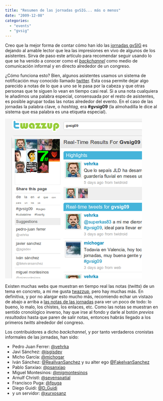 ```yaml
---
title: "Resumen de las jornadas gvSIG... más o menos"
date: "2009-12-08"
categories: 
  - "events"
  - "gvsig"
---
```


Creo que la mejor forma de contar cómo han ido las [jornadas gvSIG](http://jornadas.gvsig.org) es dejando al amable lector que lea las impresiones en vivo de algunos de los asistentes. Sirva de paso este artículo para recomendar seguir usando lo que se ha venido a conocer como el _[backchannel](http://en.wikipedia.org/wiki/Backchannel)_ como medio de comunicación informal y en directo alrededor de un congreso.

¿Cómo funciona esto? Bien, algunos asistentes usamos un sistema de notificación muy conocido llamado [twitter](http://twitter.com). Esta cosa permite dejar algo parecido a notas de lo que a uno se le pasa por la cabeza y que otras personas que te siguen lo vean en tiempo casi real. Si a una nota cualquiera le añadimos una palabra especial, consensuada por el resto de asistentes, es posible agrupar todas las notas alrededor del evento. En el caso de las jornadas la palabra clave, o _hashtag,_ era **#gvsig09** (la almohadilla le dice al sistema que esa palabra es una etiqueta especial).

[![Esta es la pinta que tiene twazzup](images/gvsig09.png "gvsig09")](http://www.twazzup.com/?q=gvsig09&l=all)

Existen muchas webs que muestran en tiempo real las notas (_twitts_) de un tema en concreto, a mí me gusta [twazzup](http://www.twazzup.com/), pero hay muchas más. En definitiva, y por no alargar esto mucho más, recomiendo echar un vistazo de abajo a arriba a [las notas de las jornadas](http://www.twazzup.com/?q=gvsig09&l=all) para ver un poco de todo: lo bueno, lo malo, los chistes, los enlaces, etc. Como las notas se muestran en sentido cronológico inverso, hay que irse al fondo y darle al botón _previos resultados_ hasta que paren de salir notas, entonces habrás llegado a los primeros _twitts_ alrededor del congreso.

Los contribuidores a dicho _backchannel_, y por tanto verdaderos cronistas informales de las jornadas, han sido:

- Pedro Juan Ferrer: [@vehrka](http://twitter.com/vehrka)
- Javi Sánchez: [@jsgisdev](http://twitter.com/jsgisdev)
- Micho García: [@michogar](http://twitter.com/michogar)
- Iván Sánchez: [@RealIvanSanchez](http://twitter.com/RealIvanSanchez) y su alter ego [@FakeIvanSanchez](http://twitter.com/FakeIvanSanchez)
- Pablo Sanxiao: [@psanxiao](http://twitter.com/psanxiao)
- Miguel Montesinos: [@migmontesinos](http://twitter.com/migmontesinos)
- Arnulf Christl: [@sevenspatial](http://twitter.com/sevenspatial)
- Francisco Puga: [@fpuga](http://twitter.com/fpuga)
- Diego Guidi: [@D\_Guidi](http://twitter.com/D_Guidi)
- y un servidor: [@xurxosanz](http://twitter.com/xurxosanz)
